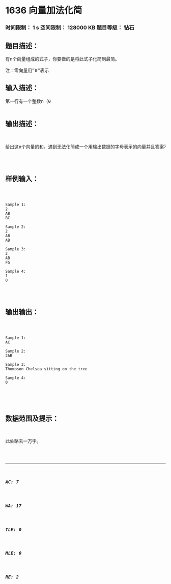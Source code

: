 # 1636 向量加法化简   
### 时间限制： 1 s     空间限制： 128000 KB     题目等级： 钻石  
## 题目描述：  

<pre>
有n个向量组成的式子，你要做的是将此式子化简到最简。
 
注：零向量用”0“表示
</pre>
  
  
## 输入描述：  

<pre>
第一行有一个整数n（0<n<=1000)
第2到n+1行依次是n个向量
</pre>
  
  
## 输出描述：  

<pre>
给出这n个向量的和，遇到无法化简成一个用输出数据的字母表示的向量并且答案不为“0”时，的情况时请输出“Thompson Chelsea sitting on the tree"；可以化简成一个用输出数据的字母表示的向量时，数据保证有一个解。如果最后为零向量，输出0.
</pre>
  
  
## 样例输入：  

<pre><code>
Sample 1:
2
AB
BC
 
Sample 2:
2
AB
AB
 
Sample 3:
2
AB
FG
 
Sample 4:
1
0
</code></pre>
  
  
## 输出输出：  

<pre><code>
Sample 1:
AC
 
Sample 2:
2AB
 
Sample 3:
Thompson Chelsea sitting on the tree
 
Sample 4:
0
 
</code></pre>
  
  
## 数据范围及提示：  

<pre>
此处略去一万字。
</pre>
  
  
***  

##### AC: 7  
##### WA: 17  
##### TLE: 0  
##### MLE: 0  
##### RE: 2  
